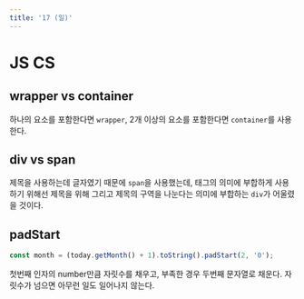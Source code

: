 ```yaml
---
title: '17 (일)'
---
```


# JS CS

## wrapper vs container

하나의 요소를 포함한다면 `wrapper`, 2개 이상의 요소를 포함한다면 `container`를 사용한다.

## div vs span

제목을 사용하는데 글자였기 때문에 `span`을 사용했는데, 태그의 의미에 부합하게 사용하기 위해선 제목을 위해 그리고 제목의 구역을 나눈다는 의미에 부합하는 `div`가 어울렸을 것이다.

## padStart

```js
const month = (today.getMonth() + 1).toString().padStart(2, '0');
```

첫번째 인자의 number만큼 자릿수를 채우고, 부족한 경우 두번째 문자열로 채운다. 자릿수가 넘으면 아무런 일도 일어나지 않는다.
